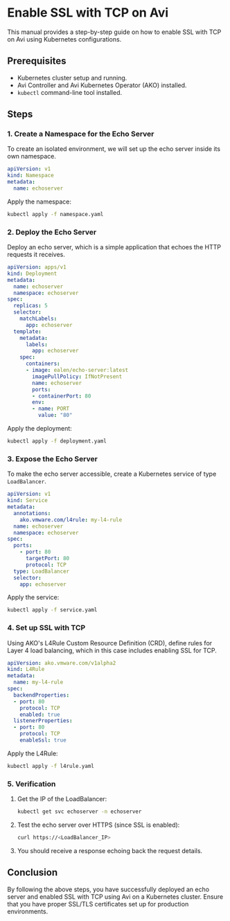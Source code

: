 # Enable SSL with TCP on Avi

This manual provides a step-by-step guide on how to enable SSL with TCP on Avi using Kubernetes configurations.

## Prerequisites

- Kubernetes cluster setup and running.
- Avi Controller and Avi Kubernetes Operator (AKO) installed.
- `kubectl` command-line tool installed.

## Steps

### 1. Create a Namespace for the Echo Server

To create an isolated environment, we will set up the echo server inside its own namespace.

```yaml
apiVersion: v1
kind: Namespace
metadata:
  name: echoserver
```

Apply the namespace:

```bash
kubectl apply -f namespace.yaml
```

### 2. Deploy the Echo Server

Deploy an echo server, which is a simple application that echoes the HTTP requests it receives.

```yaml
apiVersion: apps/v1
kind: Deployment
metadata:
  name: echoserver
  namespace: echoserver
spec:
  replicas: 5
  selector:
    matchLabels:
      app: echoserver
  template:
    metadata:
      labels:
        app: echoserver
    spec:
      containers:
      - image: ealen/echo-server:latest
        imagePullPolicy: IfNotPresent
        name: echoserver
        ports:
        - containerPort: 80
        env:
        - name: PORT
          value: "80"
```

Apply the deployment:

```bash
kubectl apply -f deployment.yaml
```

### 3. Expose the Echo Server

To make the echo server accessible, create a Kubernetes service of type `LoadBalancer`.

```yaml
apiVersion: v1
kind: Service
metadata:
  annotations:
    ako.vmware.com/l4rule: my-l4-rule
  name: echoserver
  namespace: echoserver
spec:
  ports:
    - port: 80
      targetPort: 80
      protocol: TCP
  type: LoadBalancer
  selector:
    app: echoserver
```

Apply the service:

```bash
kubectl apply -f service.yaml
```

### 4. Set up SSL with TCP

Using AKO's L4Rule Custom Resource Definition (CRD), define rules for Layer 4 load balancing, which in this case includes enabling SSL for TCP.

```yaml
apiVersion: ako.vmware.com/v1alpha2
kind: L4Rule
metadata:
  name: my-l4-rule
spec:
  backendProperties:
  - port: 80
    protocol: TCP
    enabled: true
  listenerProperties:
  - port: 80
    protocol: TCP
    enableSsl: true
```

Apply the L4Rule:

```bash
kubectl apply -f l4rule.yaml
```

### 5. Verification

1. Get the IP of the LoadBalancer:

    ```bash
    kubectl get svc echoserver -n echoserver
    ```

2. Test the echo server over HTTPS (since SSL is enabled):

    ```bash
    curl https://<LoadBalancer_IP>
    ```

3. You should receive a response echoing back the request details.

## Conclusion

By following the above steps, you have successfully deployed an echo server and enabled SSL with TCP using Avi on a Kubernetes cluster. Ensure that you have proper SSL/TLS certificates set up for production environments.